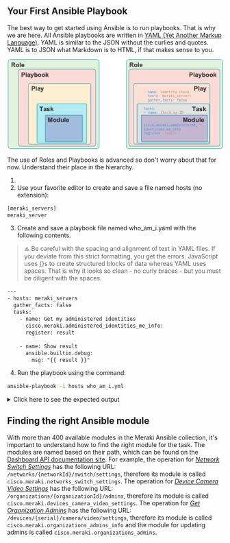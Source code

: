 ## Your First Ansible Playbook

The best way to get started using Ansible is to run playbooks. That is why we are here.
All Ansible playbooks are written in [YAML (Yet Another Markup Language)](https://yaml.org/). YAML is similar to the JSON without the curlies and quotes. YAML is to JSON what Markdown is to HTML, if that makes sense to you.

![Ansible-Playbooks](images/Ansible-Playbooks.png)

The use of Roles and Playbooks is advanced so don't worry about that for now. Understand their place in the hierarchy.

1. 
2. Use your favorite editor to create and save a file named hosts (no extension):
```
[meraki_servers]
meraki_server
```
3. Create and save a playbook file named who_am_i.yaml with the following contents.

> ⟁ Be careful with the spacing and alignment of text in YAML files. If you deviate from this strict formatting, you get the errors. JavaScript uses {}s to create structured blocks of data whereas YAML uses spaces. That is why it looks so clean - no curly braces - but you must be diligent with the spaces.


```
---
- hosts: meraki_servers
  gather_facts: false
  tasks:
    - name: Get my administered identities
      cisco.meraki.administered_identities_me_info:
      register: result

    - name: Show result
      ansible.builtin.debug:
        msg: "{{ result }}"
```

4. Run the playbook using the command:

```bash
ansible-playbook -i hosts who_am_i.yml
```

<details><summary>Click here to see the expected output</summary>
<pre><code>
PLAY [meraki_servers] ***************************************************************************************************************************************************************************************

TASK [Get my administered identities] ***********************************************************************************************************************************************************************
ok: [meraki_server]

TASK [Show result] ******************************************************************************************************************************************************************************************
ok: [meraki_server] => {
    "msg": {
        "changed": false,
        "failed": false,
        "meraki_response": {
            "authentication": {
                "api": {
                    "key": {
                        "created": true
                    }
                },
                "mode": "email",
                "saml": {
                    "enabled": false
                },
                "twoFactor": {
                    "enabled": false
                }
            },
            "email": "devnetmerakiadmin@cisco.com",
            "lastUsedDashboardAt": "2023-01-31T16:18:46.000000Z",
            "name": "DevNet Meraki Admin"
        },
        "result": ""
    }
}

PLAY RECAP **************************************************************************************************************************************************************************************************
meraki_server              : ok=2    changed=0    unreachable=0    failed=0    skipped=0    rescued=0    ignored=0</code></pre>
</details> 

## Finding the right Ansible module

With more than 400 available modules in the Meraki Ansible collection, it's important to understand how to find the right module for the task.
The modules are named based on their path, which can be found on the [Dashboard API documentation site](https://developer.cisco.com/meraki/api-v1/). For example, the operation for [_Network Switch Settings_](https://developer.cisco.com/meraki/api-v1/update-network-switch-settings/) has the following URL: `/networks/{networkId}/switch/settings`, therefore its module is called `cisco.meraki.networks_switch_settings`.
The operation for [_Device Camera Video Settings_](https://developer.cisco.com/meraki/api-v1/get-organization-admins/) has the following URL: `/organizations/{organizationId}/admins`, therefore its module is called `cisco.meraki.devices_camera_video_settings`.
The operation for [_Get Organization Admins_](https://developer.cisco.com/meraki/api-v1/update-device-camera-video-settings/) has the following URL: `/devices/{serial}/camera/video/settings`, therefore its module is called `cisco.meraki.organizations_admins_info` and the module for updating admins is called `cisco.meraki.organizations_admins`.
